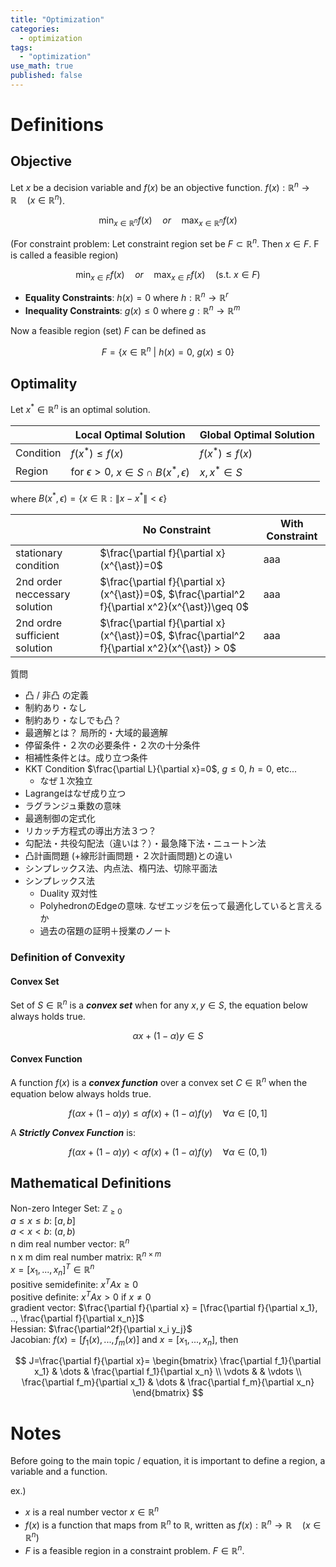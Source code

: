 ```yaml
---
title: "Optimization"
categories:
  - optimization
tags:
  - "optimization"
use_math: true
published: false
---
```


# Definitions
## Objective
Let $x$ be a decision variable and $f(x)$ be an objective function.
$f(x): \mathbb{R}^n \to \mathbb{R} \quad (x\in \mathbb{R}^n)$. <br>

$$
\displaystyle{\min_{x \in \mathbb{R}^n} f(x)} \quad or \quad \displaystyle{\max_{x \in \mathbb{R}^n} f(x)}
$$

(For constraint problem: Let constraint region set be $F \subset \mathbb{R}^n$. Then $x \in F$. F is called a feasible region)

$$
\displaystyle{\min_{x \in F} f(x)} \quad or \quad \displaystyle{\max_{x \in F} f(x)} \quad (\text{s.t.} \ x \in F)
$$

- **Equality Constraints**: $h(x)=0$ where $h: \mathbb{R}^n \to \mathbb{R}^r$
- **Inequality Constraints**: $g(x)\leq 0$ where $g: \mathbb{R}^n \to \mathbb{R}^m$

Now a feasible region (set) $F$ can be defined as

$$
F = \{ x \in \mathbb{R}^n  \ | \ h(x)=0, \ g(x)\leq 0 \}
$$


## Optimality
Let $x^{\ast} \in \mathbb{R}^n$ is an optimal solution.

| | Local Optimal Solution | Global Optimal Solution |
|-|------------------------|-------------------------|
| Condition | $f(x^{\ast}) \leq f(x)$ | $f(x^{\ast}) \leq f(x)$ |
| Region | for $\epsilon >0$, $x\in S \cap B(x^{\ast}, \epsilon)$ | $x, x^{\ast} \in S$ |

where $B(x^{\ast}, \epsilon) = \{x \in \mathbb{R}: \| x - x^{\ast} \| < \epsilon \}$

| | No Constraint | With Constraint |
|-|---------------|-----------------|
| stationary condition | $\frac{\partial f}{\partial x}(x^{\ast})=0$ | aaa |
| 2nd order neccessary solution | $\frac{\partial f}{\partial x}(x^{\ast})=0$, $\frac{\partial^2 f}{\partial x^2}(x^{\ast})\geq 0$| aaa |
| 2nd ordre sufficient solution | $\frac{\partial f}{\partial x}(x^{\ast})=0$, $\frac{\partial^2 f}{\partial x^2}(x^{\ast}) > 0$ | aaa |


質問
- 凸 / 非凸 の定義
- 制約あり・なし
- 制約あり・なしでも凸？
- 最適解とは？ 局所的・大域的最適解
- 停留条件・２次の必要条件・２次の十分条件
- 相補性条件とは。成り立つ条件
- KKT Condition  $\frac{\partial L}{\partial x}=0$, $g\leq 0$, $h=0$, etc...
  - なぜ１次独立
- Lagrangeはなぜ成り立つ
- ラグランジュ乗数の意味
- 最適制御の定式化
- リカッチ方程式の導出方法３つ？
- 勾配法・共役勾配法（違いは？）・最急降下法・ニュートン法
- 凸計画問題 (+線形計画問題・２次計画問題)との違い
- シンプレックス法、内点法、楕円法、切除平面法
- シンプレックス法
  - Duality 双対性
  - PolyhedronのEdgeの意味. なぜエッジを伝って最適化していると言えるか
  - 過去の宿題の証明＋授業のノート


### Definition of Convexity
#### Convex Set
Set of $S \in \mathbb{R}^n$ is a ***convex set*** when for any $x, y\in S$, the equation below always holds true.

$$
\alpha x + (1-\alpha) y \in S
$$

#### Convex Function
A function $f(x)$ is a ***convex function*** over a convex set $C \in \mathbb{R}^n$ when the equation below always holds true.

$$
f(\alpha x + (1-\alpha)y) \leq \alpha f(x) + (1-\alpha) f(y) \quad \forall{\alpha} \in [0, 1]
$$

A ***Strictly Convex Function*** is:

$$
f(\alpha x + (1-\alpha)y) < \alpha f(x) + (1-\alpha) f(y) \quad \forall{\alpha} \in (0, 1)
$$


## Mathematical Definitions

Non-zero Integer Set: $\mathbb{Z}_{\geq 0}$ <br>
$a \leq x \leq b$: $[a,b]$ <br>
$a < x < b$: $(a, b)$ <br>
n dim real number vector: $\mathbb{R}^n$ <br>
n x m dim real number matrix: $\mathbb{R}^{n \times m}$ <br>
$x = [x_1, ..., x_n]^T \in \mathbb{R}^n$ <br>
positive semidefinite: $x^TAx \geq 0$<br>
positive definite: $x^TAx > 0$ if $x \neq 0$<br>
gradient vector: $\frac{\partial f}{\partial x} = [\frac{\partial f}{\partial x_1}, .., \frac{\partial f}{\partial x_n}]$<br>
Hessian: $\frac{\partial^2f}{\partial x_i y_j}$ <br>
Jacobian: $f(x) = [f_1(x), ..., f_m(x)]$ and $x = [x_1, ..., x_n]$, then <br>

$$
J=\frac{\partial f}{\partial x}=
\begin{bmatrix}
\frac{\partial f_1}{\partial x_1} & \dots & \frac{\partial f_1}{\partial x_n} \\
\vdots &  & \vdots \\
\frac{\partial f_m}{\partial x_1} & \dots & \frac{\partial f_m}{\partial x_n}
\end{bmatrix}
$$

# Notes
Before going to the main topic / equation, it is important to define a region, a variable and a function.

ex.) <br>
- $x$ is a real number vector $x \in \mathbb{R}^n$
- $f(x)$ is a function that maps from $\mathbb{R}^n$ to $\mathbb{R}$, written as $f(x): \mathbb{R}^n \to \mathbb{R} \quad (x\in \mathbb{R}^n)$
- $F$ is a feasible region in a constraint problem. $F \in \mathbb{R}^n$.
